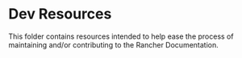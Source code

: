 # Dev Resources

This folder contains resources intended to help ease the process of maintaining and/or contributing to the Rancher Documentation.
